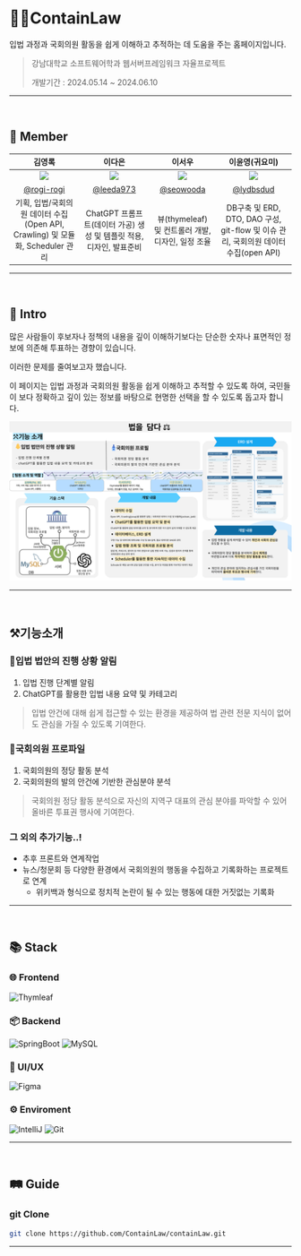 # 👨‍⚖️ContainLaw
입법 과정과 국회의원 활동을 쉽게 이해하고 추적하는 데 도움을 주는 홈페이지입니다.

> 강남대학교 소프트웨어학과 웹서버프레임워크 자율프로젝트
>
> 개발기간 : 2024.05.14 ~ 2024.06.10
---
<br>

## 🤝 Member

|                                     김영록                                      |                                     이다은                                     |                                      이서우                                      |                                     이윤영(귀요미)                                     |
| :-----------------------------------------------------------------------------: | :----------------------------------------------------------------------------: | :------------------------------------------------------------------------------: | :------------------------------------------------------------------------------:|
| <img src="https://avatars.githubusercontent.com/u/95115004?v=4" width="150px"/> | <img src="https://avatars.githubusercontent.com/u/129300314?v=4" width="150px"/> | <img src="https://avatars.githubusercontent.com/u/145416041?v=4" width="150px"/> | <img src="https://avatars.githubusercontent.com/u/130331004?v=4" width="150px"/>|  
| [@rogi-rogi](https://github.com/rogi-rogi) | [@leeda973](https://github.com/leeda973) | [@seowooda](https://github.com/seowooda) | [@lydbsdud](https://github.com/lydbsdud) |
| 기획, 입법/국회의원 데이터 수집(Open API, Crawling) 및 모듈화, Scheduler 관리 | ChatGPT 프롬프트(데이터 가공) 생성 및 템플릿 적용, 디자인, 발표준비 | 뷰(thymeleaf) 및 컨트롤러 개발, 디자인, 일정 조율 | DB구축 및 ERD, DTO, DAO 구성, git-flow 및 이슈 관리, 국회의원 데이터 수집(open API) |

<hr/><br>

## 👋 Intro

많은 사람들이 후보자나 정책의 내용을 깊이 이해하기보다는 단순한 숫자나 표면적인 정보에 의존해 투표하는 경향이 있습니다.

이러한 문제를 줄여보고자 했습니다.

이 페이지는 입법 과정과 국회의원 활동을 쉽게 이해하고 추적할 수 있도록 하여, 
국민들이 보다 정확하고 깊이 있는 정보를 바탕으로 현명한 선택을 할 수 있도록 돕고자 합니다.

<img src="https://github.com/ContainLaw/containLaw/blob/main/intro.jpg?raw=true"/>

<hr/><br>

## ⚒️기능소개

### 🔔입법 법안의 진행 상황 알림 
 1. 입법 진행 단계별 알림
 2. ChatGPT를 활용한 입법 내용 요약 및 카테고리
> 입법 안건에 대해 쉽게 접근할 수 있는 환경을 제공하여 법 관련 전문 지식이 없어도 관심을 가질 수 있도록 기여한다.

### 👤국회의원 프로파일
1. 국회의원의 정당 활동 분석
2. 국회의원의 발의 안건에 기반한 관심분야 분석
> 국회의원 정당 활동 분석으로 자신의 지역구 대표의 관심 분야를 파악할 수 있어 올바른 투표권 행사에 기여한다.

### 그 외의 추가기능..!

+ 추후 프론트와 연계작업
+ 뉴스/청문회 등 다양한 환경에서 국회의원의 행동을 수집하고 기록화하는 프로젝트로 연계
  + 위키백과 형식으로 정치적 논란이 될 수 있는 행동에 대한 거짓없는 기록화 

<hr/><br>

## 📚 Stack

### 🌐 Frontend

![Thymleaf](https://img.shields.io/badge/Thymeleaf-005F0F?style=for-the-badge&logo=Thymeleaf&logoColor=white)

### 📦 Backend

![SpringBoot](https://img.shields.io/badge/SpringBoot-6DB33F?style=for-the-badge&logo=SpringBoot&logoColor=white)
![MySQL](https://img.shields.io/badge/MySQL-4479A1?style=for-the-badge&logo=MySQL&logoColor=white)

### 🎨 UI/UX

![Figma](https://img.shields.io/badge/FIGMA-F24E1E?style=for-the-badge&logo=figma&logoColor=white)

### ⚙️ Enviroment

![IntelliJ](https://img.shields.io/badge/IntelliJIDEA-000000?style=for-the-badge&logo=IntelliJIDEA&logoColor=white)
![Git](https://img.shields.io/badge/GIT-F05032?style=for-the-badge&logo=git&logoColor=white)

<hr/><br>

## 🛤️ Guide


### git Clone

```bash
git clone https://github.com/ContainLaw/containLaw.git

```

<hr/><br>
